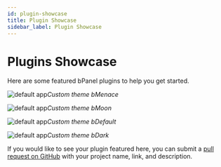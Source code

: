 ```yaml
---
id: plugin-showcase
title: Plugin Showcase
sidebar_label: Plugin Showcase
---
```


# Plugins Showcase
Here are some featured bPanel plugins to help you get started.


![default app](/bpanel-docs/img/theme-bMenace-white.png "blank bpanel")*Custom theme bMenace*

![default app](/bpanel-docs/img/theme-bMoon-dark.png "blank bpanel")*Custom theme bMoon*

![default app](/bpanel-docs/img/theme-bDefault-white.png "blank bpanel")*Custom theme bDefault*

![default app](/bpanel-docs/img/theme-bDark-dark.png "blank bpanel")*Custom theme bDark*


If you would like to see your plugin featured here, you can submit a [pull request on GitHub](https://github.com/bcoin-org/bpanel-docs/pulls) with your project name, link, and description.